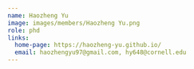 ```yaml
---
name: Haozheng Yu
image: images/members/Haozheng Yu.png
role: phd
links:
  home-page: https://haozheng-yu.github.io/
  email: haozhengyu97@gmail.com, hy648@cornell.edu
---
```

